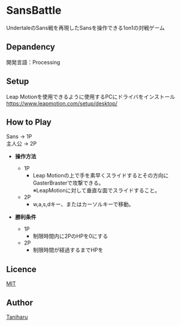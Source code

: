 # __SansBattle__

UndertaleのSans戦を再現したSansを操作できる1on1の対戦ゲーム

## Depandency
開発言語：Processing

## Setup
Leap Motionを使用できるように使用するPCにドライバをインストール
https://www.leapmotion.com/setup/desktop/

## How to Play
Sans -> 1P</br>
主人公 -> 2P
- __操作方法__
  - 1P
    - Leap Motionの上で手を素早くスライドするとその方向にGasterBrasterで攻撃できる。</br>
    ※LeapMotionに対して垂直な面でスライドすること。
  - 2P
    - w,a,s,dキー、またはカーソルキーで移動。

- __勝利条件__
  - 1P
    - 制限時間内に2PのHPを0にする
  - 2P
    - 制限時間が経過するまでHPを

## Licence
[MIT](https://github.com/tcnksm/tool/blob/master/LICENCE)

## Author
[Taniharu](https://github.com/Haruya-Taniguchi)
